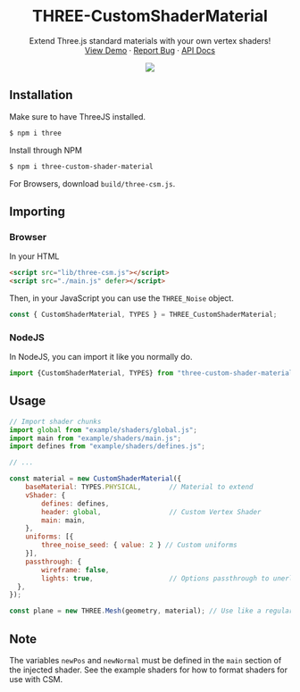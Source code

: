 
<br />
<p align="center">
  <h1 align="center">THREE-CustomShaderMaterial</h1>

  <p align="center">
    Extend Three.js standard materials with your own vertex shaders!
    <br />
    <a href="">View Demo</a>
    ·
    <a href="https://github.com/FarazzShaikh/THREE-CustomShaderMaterial/issues/new">Report Bug</a>
    ·
    <a href="">API Docs</a>
  </p>
  <p align="center">
    <a href="https://www.npmjs.com/package/three-custom-shader-material"><img align="center" src="https://img.shields.io/npm/v/three-custom-shader-material?color=cc3534&style=for-the-badge" /></a>
  </p>
</p>


## Installation

Make sure to have ThreeJS installed.
```bash
$ npm i three
```

Install through NPM
```bash
$ npm i three-custom-shader-material
```

For Browsers, download `build/three-csm.js`.

## Importing

### Browser

In your HTML
```html
<script src="lib/three-csm.js"></script>
<script src="./main.js" defer></script>
```

Then, in your JavaScript you can use the `THREE_Noise` object.
```js
const { CustomShaderMaterial, TYPES } = THREE_CustomShaderMaterial;
```

### NodeJS
In NodeJS, you can import it like you normally do.
```js
import {CustomShaderMaterial, TYPES} from "three-custom-shader-material"
```

## Usage

```js
// Import shader chunks
import global from "example/shaders/global.js";
import main from "example/shaders/main.js";
import defines from "example/shaders/defines.js";

// ...

const material = new CustomShaderMaterial({
    baseMaterial: TYPES.PHYSICAL,       // Material to extend
    vShader: {
        defines: defines,           
        header: global,                 // Custom Vertex Shader
        main: main,
    },
    uniforms: [{ 
        three_noise_seed: { value: 2 } // Custom uniforms
    }], 
    passthrough: {
        wireframe: false,
        lights: true,                   // Options passthrough to unerlying material.
  },
});

const plane = new THREE.Mesh(geometry, material); // Use like a regular material
```
## Note

The variables `newPos` and `newNormal` must be defined in the `main` section of the injected shader. See the example shaders for how to format shaders for use with CSM.